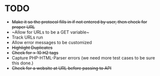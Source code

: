 TODO
====

* ~~Make it so the protocol fills in if not entered by user, then check for proper URL~~
* ~Allow for URLs to be a GET variable~
* Track URLs run
* Allow error messages to be customized
* ~~Highlight Duplicates~~
* ~~Check for > 10 H2 tags~~
* Capture PHP-HTML-Parser errors (we need more test cases to be sure this done.)
* ~~Check for a website at URL before passing to API~~